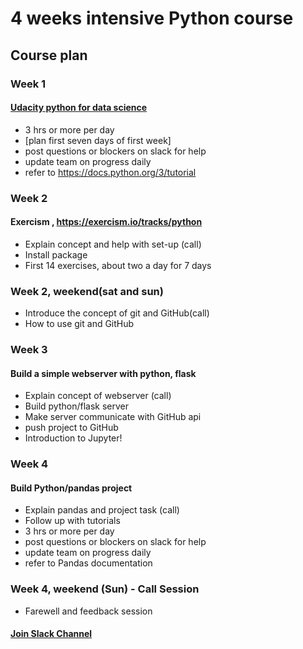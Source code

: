 # 4 weeks intensive Python course 

## Course plan

### Week 1

#### [Udacity python for data science](https://eu.udacity.com/course/introduction-to-python--ud1110)

- 3 hrs or more per day
- [plan first seven days of first week]
- post questions or blockers on slack for help
- update team on progress daily
- refer to https://docs.python.org/3/tutorial 

### Week 2

#### Exercism , https://exercism.io/tracks/python

- Explain concept and help with set-up (call)
- Install package
- First 14 exercises, about two a day for 7 days

### Week 2, weekend(sat and sun)

- Introduce the concept of git and GitHub(call)
- How to use git and GitHub

### Week 3

#### Build a simple webserver with python, flask

- Explain concept of webserver (call)
- Build python/flask server
- Make server communicate with GitHub api
- push project to GitHub
- Introduction to Jupyter!

### Week 4

#### Build Python/pandas project

- Explain pandas and project task (call)
- Follow up with tutorials
- 3 hrs or more per day
- post questions or blockers on slack for help
- update team on progress daily
- refer to Pandas documentation

### Week 4, weekend (Sun) - Call Session

 - Farewell and feedback session

#### [Join Slack Channel](https://python-intensive.slack.com)


